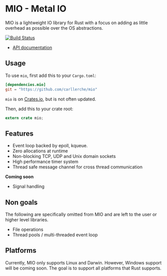 # MIO - Metal IO

MIO is a lightweight IO library for Rust with a focus on adding as
little overhead as possible over the OS abstractions.

[![Build Status](https://travis-ci.org/carllerche/mio.svg?branch=master)](https://travis-ci.org/carllerche/mio)

- [API documentation](http://carllerche.github.io/mio/mio/index.html)

## Usage

To use `mio`, first add this to your `Cargo.toml`:

```toml
[dependencies.mio]
git = "https://github.com/carllerche/mio"
```

`mio` is on [Crates.io](http://crates.io/crates/mio), but is not often updated.

Then, add this to your crate root:

```rust
extern crate mio;
```

## Features

* Event loop backed by epoll, kqueue.
* Zero allocations at runtime
* Non-blocking TCP, UDP and Unix domain sockets
* High performance timer system
* Thread safe message channel for cross thread communication

__Coming soon__

* Signal handling

## Non goals

The following are specifically omitted from MIO and are left to the user
or higher level libraries.

* File operations
* Thread pools / multi-threaded event loop

## Platforms

Currently, MIO only supports Linux and Darwin. However, Windows support
will be coming soon. The goal is to support all platforms that Rust
supports.
